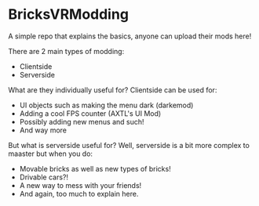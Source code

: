 # BricksVRModding
A simple repo that explains the basics, anyone can upload their mods here!

There are 2 main types of modding:
- Clientside
- Serverside

What are they individually useful for?
Clientside can be used for:
- UI objects such as making the menu dark (darkemod)
- Adding a cool FPS counter (AXTL's UI Mod)
- Possibly adding new menus and such!
- And way more

But what is serverside useful for?
Well, serverside is a bit more complex to maaster but when you do:
- Movable bricks as well as new types of bricks!
- Drivable cars?!
- A new way to mess with your friends!
- And again, too much to explain here.

